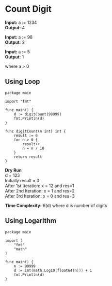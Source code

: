 # Count Digit

**Input:** a := 1234</br>
**Output:** 4

**Input:** a := 98</br>
**Output:** 2

**Input:** a := 5</br>
**Output:** 1

where a > 0

## Using Loop

```
package main

import "fmt"

func main() {
	d := digitCount(99999)
	fmt.Println(d)
}

func digitCount(n int) int {
	result := 0
	for n > 0 {
		result++
		n = n / 10
	}
	return result
}
```

**Dry Run**</br>
d = 123</br>
Initially result = 0</br>
After 1st Iteration: x = 12 and res=1</br>
After 2nd Iteration: x = 1 and res=2</br>
After 3rd Iteration: x = 0 and res=3</br>

**Time Complexity:** &theta;(d) where d is number of digits

## Using Logarithm

```
package main

import (
	"fmt"
	"math"
)

func main() {
	n := 99999
	d := int(math.Log10(float64(n))) + 1
	fmt.Println(d)
}

```